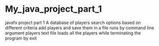 # My_java_project_part_1
javafx project part 1
A database of players
search options based on different criteria
add players and save them in a file
runs by command line argument
players text file loads all the players while terminating the program by exit
